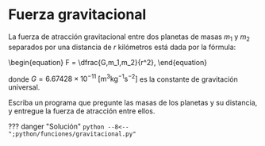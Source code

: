 # Fuerza gravitacional

La fuerza de atracción gravitacional entre dos planetas de masas $m_1$ y $m_2$ separados por una distancia de $r$ kilómetros está dada por la fórmula:

\begin{equation}
    F = \dfrac{G\,m_1\,m_2}{r^2},
\end{equation}

donde $G = 6.67428 \times 10^{−11}$ $[\text{m}^3 \text{kg}^{−1} \text{s}^{−2}]$ es la constante de gravitación universal.

Escriba un programa que pregunte las masas de los planetas y su distancia, y entregue la fuerza de atracción entre ellos.

??? danger "Solución"
    ```python
    --8<-- ";python/funciones/gravitacional.py"
    ```